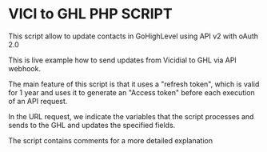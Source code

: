 # VICI to GHL PHP SCRIPT

This script allow to update contacts in GoHighLevel using API v2 with oAuth 2.0

This is live example how to send updates from Vicidial to GHL via API webhook.

The main feature of this script is that it uses a "refresh token", which is valid for 1 year and uses it to generate an "Access token" before each execution of an API request.

In the URL request, we indicate the variables that the script processes and sends to the GHL and updates the specified fields.

The script contains comments for a more detailed explanation
